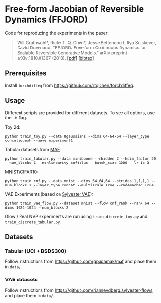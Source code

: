 # Free-form Jacobian of Reversible Dynamics (FFJORD)

Code for reproducing the experiments in the paper:

> Will Grathwohl*, Ricky T. Q. Chen*, Jesse Bettencourt, Ilya Sutskever, David Duvenaud. "FFJORD: Free-form Continuous Dynamics for Scalable Reversible Generative Models." arXiv preprint arXiv:1810.01367 (2018).
> [[pdf]](https://arxiv.org/abs/1810.01367) [[bibtex]](http://www.cs.toronto.edu/~rtqichen/bibtex/ffjord.bib)


## Prerequisites

Install `torchdiffeq` from https://github.com/rtqichen/torchdiffeq.

## Usage

Different scripts are provided for different datasets. To see all options, use the `-h` flag.

Toy 2d:
```
python train_toy.py --data 8gaussians --dims 64-64-64 --layer_type concatsquash --save experiment1
```

Tabular datasets from [MAF](https://github.com/gpapamak/maf):
```
python train_tabular.py --data miniboone --nhidden 2 --hdim_factor 20 --num_blocks 1 --nonlinearity softplus --batch_size 1000 --lr 1e-3
```

MNIST/CIFAR10:
```
python train_cnf.py --data mnist --dims 64,64,64 --strides 1,1,1,1 --num_blocks 2 --layer_type concat --multiscale True --rademacher True
```

VAE Experiments (based on [Sylvester VAE](https://github.com/riannevdberg/sylvester-flows)):
```
python train_vae_flow.py --dataset mnist --flow cnf_rank --rank 64 --dims 1024-1024 --num_blocks 2
```

Glow / Real NVP experiments are run using `train_discrete_toy.py` and `train_discrete_tabular.py`.

## Datasets

### Tabular (UCI + BSDS300)
Follow instructions from https://github.com/gpapamak/maf and place them in `data/`.

### VAE datasets
Follow instructions from https://github.com/riannevdberg/sylvester-flows and place them in `data/`.

